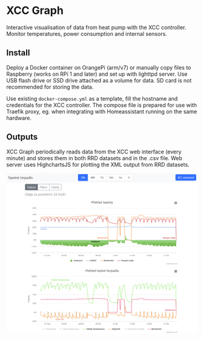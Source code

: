 # XCC Graph

Interactive visualisation of data from heat pump with the XCC controller. Monitor temperatures, power consumption and internal sensors.

## Install
Deploy a Docker container on OrangePi (arm/v7) or manually copy files to Raspberry (works on RPi 1 and later) and set up with lighttpd server.
Use USB flash drive or SSD drive attached as a volume for data. SD card is not recommended for storing the data.

Use existing `docker-compose.yml` as a template, fill the hostname and credentials for the XCC controller. The compose file is prepared for use with Traefik proxy, eg. when integrating with Homeassistant running on the same hardware.

## Outputs
XCC Graph periodically reads data from the XCC web interface (every minute) and stores them in both RRD datasets and in the .csv file.
Web server uses HighchartsJS for plotting the XML output from RRD datasets.

![XCC Graph Screen Shot](/images/screenshot.png)